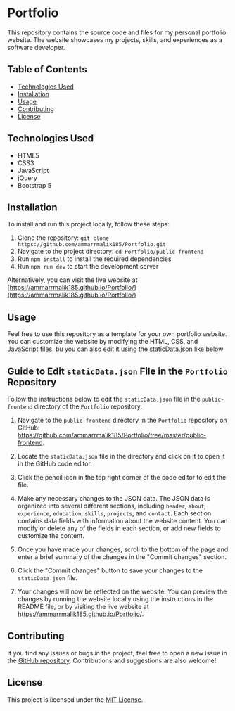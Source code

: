 # Portfolio

This repository contains the source code and files for my personal portfolio website. The website showcases my projects, skills, and experiences as a software developer.

## Table of Contents

- [Technologies Used](#technologies-used)
- [Installation](#installation)
- [Usage](#usage)
- [Contributing](#contributing)
- [License](#license)

## Technologies Used

- HTML5
- CSS3
- JavaScript
- jQuery
- Bootstrap 5

## Installation

To install and run this project locally, follow these steps:

1. Clone the repository: `git clone https://github.com/ammarrmalik185/Portfolio.git`
2. Navigate to the project directory: `cd Portfolio/public-frontend`
3. Run `npm install` to install the required dependencies
4. Run `npm run dev` to start the development server

Alternatively, you can visit the live website at [https://ammarrmalik185.github.io/Portfolio/](https://ammarrmalik185.github.io/Portfolio/)

## Usage

Feel free to use this repository as a template for your own portfolio website. You can customize the website by modifying the HTML, CSS, and JavaScript files. bu you can also edit it using the staticData.json like below

## Guide to Edit `staticData.json` File in the `Portfolio` Repository

Follow the instructions below to edit the `staticData.json` file in the `public-frontend` directory of the `Portfolio` repository:

1. Navigate to the `public-frontend` directory in the `Portfolio` repository on GitHub: https://github.com/ammarrmalik185/Portfolio/tree/master/public-frontend.

2. Locate the `staticData.json` file in the directory and click on it to open it in the GitHub code editor.

3. Click the pencil icon in the top right corner of the code editor to edit the file.

4. Make any necessary changes to the JSON data. The JSON data is organized into several different sections, including `header`, `about`, `experience`, `education`, `skills`, `projects`, and `contact`. Each section contains data fields with information about the website content. You can modify or delete any of the fields in each section, or add new fields to customize the content.

5. Once you have made your changes, scroll to the bottom of the page and enter a brief summary of the changes in the "Commit changes" section.

6. Click the "Commit changes" button to save your changes to the `staticData.json` file.

7. Your changes will now be reflected on the website. You can preview the changes by running the website locally using the instructions in the README file, or by visiting the live website at https://ammarrmalik185.github.io/Portfolio/.



## Contributing

If you find any issues or bugs in the project, feel free to open a new issue in the [GitHub repository](https://github.com/ammarrmalik185/Portfolio/issues). Contributions and suggestions are also welcome!

## License

This project is licensed under the [MIT License](https://github.com/ammarrmalik185/Portfolio/blob/main/LICENSE).

